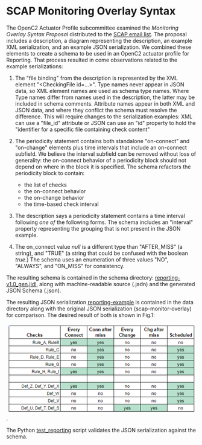 # SCAP Monitoring Overlay Syntax

The OpenC2 Actuator Profile subcommittee examined the *Monitoring Overlay Syntax Proposal*
distributed to the [SCAP email list](https://list.nist.gov/scap-dev-endpoint).  The proposal
includes a description, a diagram representing the description, an example XML serialization,
and an example JSON serialization.  We combined these elements to create a schema to be used
in an OpenC2 actuator profile for Reporting.  That process resulted in come observations
related to the example serializations:

1. The "file binding" from the description is represented by the XML element "\<CheckingFile id=...\>".
Type names never appear in JSON data, so XML element names are used as schema type names.
Where Type names differ from names used in the description, the latter may be included in
schema comments. Attribute names appear in both XML and JSON data, and where they conflict
the schema must resolve the difference.  This will require changes to the serialization
examples: XML can use a "file_id" attribute or JSON can use an "id" property to hold the
"identifier for a specific file containing check content"

2. The periodicity statement contains both standalone "on-connect" and "on-change" elements plus
time intervals that include an on-connect subfield.  We believe the interval subfield can be
removed without loss of generality: the on-connect behavior of a periodicity block should not
depend on where in the block it is specified. The schema refactors the periodicity block to contain:

    * the list of checks
    * the on-connect behavior
    * the on-change behavior
    * the time-based check interval

3. The description says a periodicity statement contains a time interval following *one of* the
following forms.  The schema includes an "interval" property representing the grouping that
is not present in the JSON example.

4. The on_connect value *null* is a different type than "AFTER_MISS" (a string), and "TRUE"
(a string that could be confused with the boolean *true*.)  The schema uses an enumeration
of three values "NO", "ALWAYS", and "ON_MISS" for consistency.

The resulting schema is contained in the schema directory:
[reporting-v1.0_gen.jidl](schema/reporting-v1.0_gen.jidl), along with machine-readable
source (.jadn) and the generated JSON Schema (.json).

The resulting JSON serialization [reporting-example](data/reporting-example1.json)
is contained in the data directory along with the original JSON serialization
(scap-monitor-overlay) for comparison. The desired result of both is shown in Fig.1:

![Fig 1](monitor_events.png).

The Python [test_reporting](test_reporting.py) script validates the JSON serialization
against the schema.

